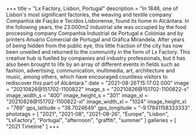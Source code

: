 +++
title = "Lx Factory, Lisbon, Portugal"
description = "In 1846, one of Lisbon's most significant factories, the weaving and textile company Companhia de Fiação e Tecidos Lisbonense, found its home in Alcântara. In the following years, the 23.000m2 industrial site was occupied by the food processing company Companhia Industrial de Portugal e Colónias and by printers Anuário Comercial de Portugal and Gráfica Mirandela. After years of being hidden from the public eye, this little fraction of the city has now been unveiled and returned to the community in the form of Lx Factory. This creative hub is fuelled by companies and industry professionals, but it has also been brought to life by an array of different events in fields such as fashion, advertising, communication, multimedia, art, architecture and music, among others, which have encouraged countless visitors to rediscover this part of Alcântara."
date = "2021-08-26T15:17:02.000"
image = "20210826@151702-1100822"
image_s = "20210826@151702-1100822-s"
image_width_s = "400"
image_height_s = "301"
image_xl = "20210826@151702-1100822-xl"
image_width_xl = "1024"
image_height_xl = "769"
gps_latitude = "38.7024649"
gps_longitude = "-9.17841158333333"
phototags = [ "2021", "2021-08", "2021-08-26", "Europe", "Lisbon", "LxFactory", "Portugal", "afternoon", "graffiti", "summer" ]
galleries = [ "2021 Timeline" ]
+++
